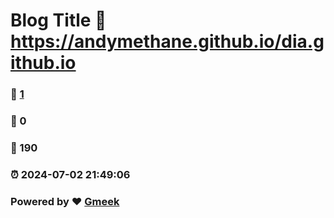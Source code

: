 # Blog Title :link: https://andymethane.github.io/dia.github.io 
### :page_facing_up: [1](https://andymethane.github.io/dia.github.io/tag.html) 
### :speech_balloon: 0 
### :hibiscus: 190 
### :alarm_clock: 2024-07-02 21:49:06 
### Powered by :heart: [Gmeek](https://github.com/Meekdai/Gmeek)
